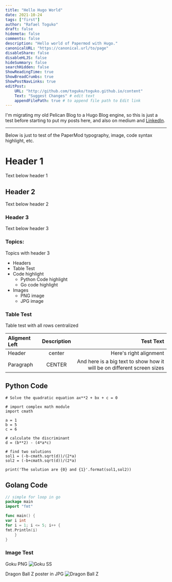 ```yaml
---
title: "Hello Hugo World"
date: 2021-10-24
tags: ["first"]
author: "Rafael Toguko"
draft: false
hidemeta: false
comments: false
description: "Hello world of Papermod with Hugo."
canonicalURL: "https://canonical.url/to/page"
disableShare: false
disableHLJS: false
hideSummary: false
searchHidden: false
ShowReadingTime: true
ShowBreadCrumbs: true
ShowPostNavLinks: true
editPost:
    URL: "http://github.com/toguko/toguko.github.io/content"
    Text: "Suggest Changes" # edit text
    appendFilePath: true # to append file path to Edit link
---
```


I'm migrating my old Pelican Blog to a Hugo Blog engine, so this is just a test before starting to put my posts here, and also on medium and [LinkedIn](https://www.linkedin.com/in/rafaeldias1/).

---

Below is just to test of the PaperMod typography, image, code syntax highlight, etc.

# Header 1
Text below header 1

## Header 2
Text below header 2

### Header 3
Text below header 3

### Topics:
Topics with header 3
- Headers
- Table Test
- Code highlight
  - Python Code highlight
  - Go code highlight
- Images
  - PNG image
  - JPG image

### Table Test
Table test with all rows centralized

|Aligment Left  | Description  | Test Text     |
|   :----       |    :----:    |     ----:     |
| Header        | center       | Here's right alignment  |
| Paragraph     | CENTER       | And here is a big text to show how it will be on different screen sizes      |


## Python Code
```python3
# Solve the quadratic equation ax**2 + bx + c = 0

# import complex math module
import cmath

a = 1
b = 5
c = 6

# calculate the discriminant
d = (b**2) - (4*a*c)

# find two solutions
sol1 = (-b-cmath.sqrt(d))/(2*a)
sol2 = (-b+cmath.sqrt(d))/(2*a)

print('The solution are {0} and {1}'.format(sol1,sol2))
```

## Golang Code
```go
// simple for loop in go
package main
import "fmt"

func main() {  
var i int
for i = 1; i <= 5; i++ {
fmt.Println(i)
    }
}
```



### Image Test

Goku PNG
![Goku SS](/images/goku.png)

Dragon Ball Z poster in JPG
![Dragon Ball Z](/images/dbz.jpg)

